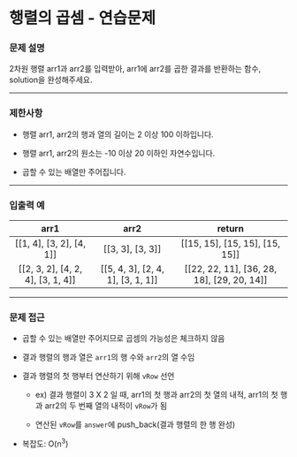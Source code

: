 # 행렬의 곱셈 - 연습문제

### 문제 설명

2차원 행렬 arr1과 arr2를 입력받아, arr1에 arr2를 곱한 결과를 반환하는 함수, solution을 완성해주세요.

---

### 제한사항

  - 행렬 arr1, arr2의 행과 열의 길이는 2 이상 100 이하입니다.

  - 행렬 arr1, arr2의 원소는 -10 이상 20 이하인 자연수입니다.

  - 곱할 수 있는 배열만 주어집니다.

---

### 입출력 예

|               arr1                |               arr2                |                   return                   |
| :-------------------------------: | :-------------------------------: | :----------------------------------------: |
|     [[1, 4], [3, 2], [4, 1]]      |         [[3, 3], [3, 3]]          |       [[15, 15], [15, 15], [15, 15]]       |
| [[2, 3, 2], [4, 2, 4], [3, 1, 4]] | [[5, 4, 3], [2, 4, 1], [3, 1, 1]] | [[22, 22, 11], [36, 28, 18], [29, 20, 14]] |

---

### 문제 접근

  - 곱할 수 있는 배열만 주어지므로 곱셈의 가능성은 체크하지 않음

  - 결과 행렬의 행과 열은 `arr1`의 행 수와 `arr2`의 열 수임

  - 결과 행렬의 첫 행부터 연산하기 위해 `vRow` 선언

    - ex) 결과 행렬이 3 X 2 일 때, arr1의 첫 행과 arr2의 첫 열의 내적, arr1의 첫 행과 arr2의 두 번째 열의 내적이 `vRow`가 됨

    - 연산된 `vRow`를 `answer`에 push_back(결과 행렬의 한 행 완성)
  
  - 복잡도: O(n<sup>3</sup>)